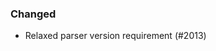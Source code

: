 <!--
Whitespace conventions:
- 4 spaces before ## titles
- 2 spaces before ### titles
- 1 spaces before normal text
-->

### Changed

- Relaxed parser version requirement (#2013)

